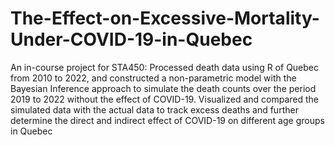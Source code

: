 # The-Effect-on-Excessive-Mortality-Under-COVID-19-in-Quebec
An in-course project for STA450: Processed death data using R of Quebec from 2010 to 2022, and constructed a non-parametric model with the Bayesian
Inference approach to simulate the death counts over the period 2019 to 2022 without the effect of COVID-19. Visualized and compared the simulated data with the actual data to track excess deaths and further determine the direct and
indirect effect of COVID-19 on different age groups in Quebec
